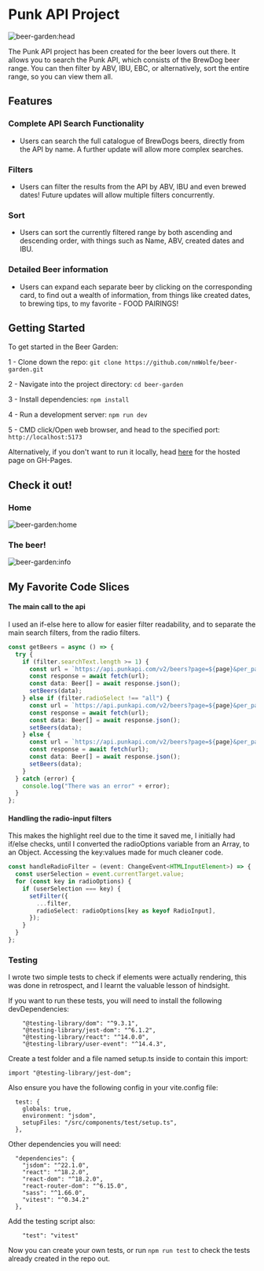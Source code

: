 # Punk API Project

![beer-garden:head](https://github.com/nmWolfe/beer-garden/assets/125403716/37176572-5954-4ae0-896c-17f0b49b3204)

The Punk API project has been created for the beer lovers out there. It allows you to search the Punk API, which consists of the BrewDog beer range. You can then filter by ABV, IBU, EBC, or alternatively, sort the entire range, so you can view them all.

## Features

### Complete API Search Functionality

- Users can search the full catalogue of BrewDogs beers, directly from the API by name. A further update will allow more complex searches.

### Filters

- Users can filter the results from the API by ABV, IBU and even brewed dates! Future updates will allow multiple filters concurrently.

### Sort

- Users can sort the currently filtered range by both ascending and descending order, with things such as Name, ABV, created dates and IBU.

### Detailed Beer information

- Users can expand each separate beer by clicking on the corresponding card, to find out a wealth of information, from things like created dates, to brewing tips, to my favorite - FOOD PAIRINGS!

## Getting Started

To get started in the Beer Garden:

1 - Clone down the repo: `git clone https://github.com/nmWolfe/beer-garden.git`

2 - Navigate into the project directory: `cd beer-garden`

3 - Install dependencies: `npm install`

4 - Run a development server: `npm run dev`

5 - CMD click/Open web browser, and head to the specified port: `http://localhost:5173`

Alternatively, if you don't want to run it locally, head [here](https://nmwolfe.github.io/beer-garden/#/) for the hosted page on GH-Pages.

## Check it out!

### Home

![beer-garden:home](https://github.com/nmWolfe/beer-garden/assets/125403716/36a09f40-197d-454a-bc4d-943264df6d49)

### The beer!

![beer-garden:info](https://github.com/nmWolfe/beer-garden/assets/125403716/d7c9d1c7-ebb2-488e-9199-839ab45bb5dc)

## My Favorite Code Slices

#### The main call to the api

I used an if-else here to allow for easier filter readability, and to separate the main search filters, from the radio filters.

```typescript
const getBeers = async () => {
  try {
    if (filter.searchText.length >= 1) {
      const url = `https://api.punkapi.com/v2/beers?page=${page}&per_page=${beerDisplayAmount}&beer_name=${filter.searchText}`;
      const response = await fetch(url);
      const data: Beer[] = await response.json();
      setBeers(data);
    } else if (filter.radioSelect !== "all") {
      const url = `https://api.punkapi.com/v2/beers?page=${page}&per_page=${beerDisplayAmount}&${filter.radioSelect}`;
      const response = await fetch(url);
      const data: Beer[] = await response.json();
      setBeers(data);
    } else {
      const url = `https://api.punkapi.com/v2/beers?page=${page}&per_page=${beerDisplayAmount}`;
      const response = await fetch(url);
      const data: Beer[] = await response.json();
      setBeers(data);
    }
  } catch (error) {
    console.log("There was an error" + error);
  }
};
```

#### Handling the radio-input filters

This makes the highlight reel due to the time it saved me, I initially had if/else checks, until I converted the radioOptions variable from an Array, to an Object. Accessing the key:values made for much cleaner code.

```typescript
const handleRadioFilter = (event: ChangeEvent<HTMLInputElement>) => {
  const userSelection = event.currentTarget.value;
  for (const key in radioOptions) {
    if (userSelection === key) {
      setFilter({
        ...filter,
        radioSelect: radioOptions[key as keyof RadioInput],
      });
    }
  }
};
```

### Testing

I wrote two simple tests to check if elements were actually rendering, this was done in retrospect, and I learnt the valuable lesson of hindsight.

If you want to run these tests, you will need to install the following devDependencies:

```
    "@testing-library/dom": "^9.3.1",
    "@testing-library/jest-dom": "^6.1.2",
    "@testing-library/react": "^14.0.0",
    "@testing-library/user-event": "^14.4.3",
```

Create a test folder and a file named setup.ts inside to contain this import:

```
import "@testing-library/jest-dom";
```

Also ensure you have the following config in your vite.config file:

```
  test: {
    globals: true,
    environment: "jsdom",
    setupFiles: "/src/components/test/setup.ts",
  },
```

Other dependencies you will need:

```
  "dependencies": {
    "jsdom": "^22.1.0",
    "react": "^18.2.0",
    "react-dom": "^18.2.0",
    "react-router-dom": "^6.15.0",
    "sass": "^1.66.0",
    "vitest": "^0.34.2"
  },
```

Add the testing script also:

```
    "test": "vitest"
```

Now you can create your own tests, or run `npm run test` to check the tests already created in the repo out.
